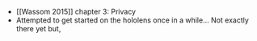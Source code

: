 - [[Wassom 2015]] chapter 3: Privacy
- Attempted to get started on the hololens once in a while... Not exactly there yet but,